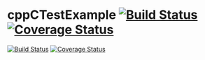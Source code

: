 # cppCTestExample [![Build Status][travis-image]][travis-url] [![Coverage Status][coveralls-image]][coveralls-url]

[travis-image]: https://travis-ci.org/ezhdanovskiy/cppCTestExample.svg?branch=master
[travis-url]: https://travis-ci.org/ezhdanovskiy/cppCTestExample

[coveralls-image]: https://coveralls.io/repos/github/ezhdanovskiy/cppCTestExample/badge.svg?branch=master
[coveralls-url]: https://coveralls.io/github/ezhdanovskiy/cppCTestExample?branch=master

[![Build Status](https://travis-ci.org/ezhdanovskiy/cppCTestExample.svg?branch=master)](https://travis-ci.org/ezhdanovskiy/cppCTestExample)
[![Coverage Status](https://coveralls.io/repos/github/ezhdanovskiy/cppCTestExample/badge.svg?branch=master)](https://coveralls.io/github/ezhdanovskiy/cppCTestExample?branch=master)